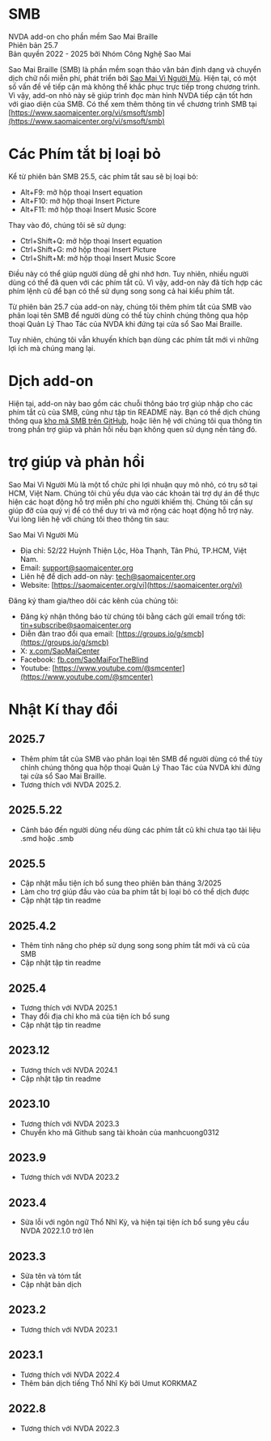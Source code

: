 # SMB

NVDA add-on cho phần mềm Sao Mai Braille  
Phiên bản 25.7  
Bản quyền 2022 - 2025 bởi Nhóm Công Nghệ Sao Mai

Sao Mai Braille (SMB) là phần mềm soạn thảo văn bản định dạng và chuyển dịch chữ nổi miễn phí, phát triển bởi
[Sao Mai Vì Người Mù](https://www.saomaicenter.org/vi).
Hiện tại, có một số vấn đề về tiếp cận mà không thể khắc phục trực tiếp trong chương trình.
Vì vậy, add-on nhỏ này sẽ giúp trình đọc màn hình NVDA tiếp cận tốt hơn với giao diện của SMB.
Có thể xem thêm thông tin về chương trình SMB tại [https://www.saomaicenter.org/vi/smsoft/smb](https://www.saomaicenter.org/vi/smsoft/smb)

# Các Phím tắt bị loại bỏ

Kể từ phiên bản SMB 25.5, các phím tắt sau sẽ bị loại bỏ:

- Alt+F9: mở hộp thoại Insert equation
- Alt+F10: mở hộp thoại Insert Picture
- Alt+F11: mở hộp thoại Insert Music Score

Thay vào đó, chúng tôi sẽ sử dụng:

- Ctrl+Shift+Q: mở hộp thoại Insert equation
- Ctrl+Shift+G: mở hộp thoại Insert Picture
- Ctrl+Shift+M: mở hộp thoại Insert Music Score

Điều này có thể giúp người dùng dễ ghi nhớ hơn.
Tuy nhiên, nhiều người dùng có thể đã quen với các phím tắt cũ.
Vì vậy, add-on này đã tích hợp các phím lệnh cũ để bạn có thể sử dụng song song cả hai kiểu phím tắt.

Từ phiên bản 25.7 của add-on này, chúng tôi thêm phím tắt của SMB vào phân loại tên SMB để người dùng có thể tùy chỉnh chúng thông qua hộp thoại Quản Lý Thao Tác của NVDA khi đứng tại cửa sổ Sao Mai Braille.

Tuy nhiên, chúng tôi vẫn khuyến khích bạn dùng các phím tắt mới vì những lợi ích mà chúng mang lại.

# Dịch add-on

Hiện tại, add-on này bao gồm các chuỗi thông báo trợ giúp nhập cho các phím tắt cũ của SMB, cũng như tập tin README này.
Bạn có thể dịch chúng thông qua [kho mã SMB trên GitHub](https://github.com/manhcuong0312/SMB),
hoặc liên hệ với chúng tôi qua thông tin trong phần trợ giúp và phản hồi nếu bạn không quen sử dụng nền tảng đó.

# trợ giúp và phản hồi

Sao Mai Vì Người Mù là một tổ chức phi lợi nhuận quy mô nhỏ, có trụ sở tại HCM, Việt Nam.
Chúng tôi chủ yếu dựa vào các khoản tài trợ dự án để thực hiện các hoạt động hỗ trợ miễn phí cho người khiếm thị.
Chúng tôi cần sự giúp đỡ của quý vị để có thể duy trì và mở rộng các hoạt động hỗ trợ này.
Vui lòng liên hệ với chúng tôi theo thông tin sau:

Sao Mai Vì Người Mù

- Địa chỉ: 52/22 Huỳnh Thiện Lộc, Hòa Thạnh, Tân Phú, TP.HCM, Việt Nam.
- Email: [support@saomaicenter.org](mailto:support@saomaicenter.org)
- Liên hệ để dịch add-on này: [tech@saomaicenter.org](mailto:tech@saomaicenter.org)
- Website: [https://saomaicenter.org/vi](https://saomaicenter.org/vi)

Đăng ký tham gia/theo dõi các kênh của chúng tôi:

- Đăng ký nhận thông báo từ chúng tôi bằng cách gửi email trống tới: [tin+subscribe@saomaicenter.org](mailto:tin+subscribe@saomaicenter.org)
- Diễn đàn trao đổi qua email: [https://groups.io/g/smcb](https://groups.io/g/smcb)
- X: [x.com/SaoMaiCenter](https://x.com/saomaicenter)
- Facebook: [fb.com/SaoMaiForTheBlind](https://www.facebook.com/saomaifortheblind)
- Youtube: [https://www.youtube.com/@smcenter](https://www.youtube.com/@smcenter)

# Nhật Kí thay đổi

## 2025.7
- Thêm phím tắt của SMB vào phân loại tên SMB để người dùng có thể tùy chỉnh chúng thông qua hộp thoại Quản Lý Thao Tác của NVDA khi đứng tại cửa sổ Sao Mai Braille.
- Tương thích với NVDA 2025.2.

## 2025.5.22
- Cảnh báo đến người dùng nếu dùng các phím tắt cũ khi chưa tạo tài liệu .smd hoặc .smb

## 2025.5

* Cập nhật mẫu tiện ích bổ sung theo phiên bản tháng 3/2025
* Làm cho trợ giúp đầu vào của ba phím tắt bị loại bỏ có thể dịch được
* Cập nhật tập tin readme

## 2025.4.2

* Thêm tính năng cho phép sử dụng song song phím tắt mới và cũ của SMB
* Cập nhật tập tin readme

## 2025.4

* Tương thích với NVDA 2025.1
* Thay đổi địa chỉ kho mã của tiện ích bổ sung
* Cập nhật tập tin readme

## 2023.12

* Tương thích với NVDA 2024.1
* Cập nhật tập tin readme

## 2023.10

* Tương thích với NVDA 2023.3
* Chuyển kho mã Github sang tài khoản của manhcuong0312

## 2023.9

* Tương thích với NVDA 2023.2

## 2023.4

* Sửa lỗi với ngôn ngữ Thổ Nhĩ Kỳ, và hiện tại tiện ích bổ sung yêu cầu NVDA 2022.1.0 trở lên

## 2023.3

* Sửa tên và tóm tắt
* Cập nhật bản dịch

## 2023.2

* Tương thích với NVDA 2023.1

## 2023.1

* Tương thích với NVDA 2022.4
* Thêm bản dịch tiếng Thổ Nhĩ Kỳ bởi Umut KORKMAZ

## 2022.8

* Tương thích với NVDA 2022.3